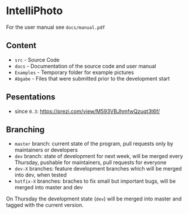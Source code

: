 # IntelliPhoto

For the user manual see `docs/manual.pdf`

## Content

- `src` - Source Code
- `docs` - Documentation of the source code and user manual
- `Examples` - Temporary folder for example pictures
- `Abgabe` - Files that were submitted prior to the development start

## Pesentations

- since `0.3`: https://prezi.com/view/M593VBJhmfwQzuqt3t6f/

## Branching

- `master` branch: current state of the program, pull requests only by maintainers or developers
- `dev` branch: state of development for next week, will be merged every Thursday, pushable for maintainers, pull requests for everyone
- `dev-X` branches: feature development branches which will be merged into dev, when tested
- `hotfix-X` branches: braches to fix small but important bugs, will be merged into master and dev

On Thursday the development state (`dev`) will be merged into master and tagged with the current version.
